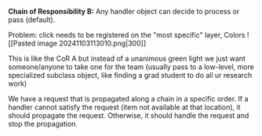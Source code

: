  **Chain of Responsibility B:** Any handler object can decide to process or pass (default).

 Problem: click needs to be registered on the "most specific" layer, Colors
 ![[Pasted image 20241103113010.png|300]]

 This is like the CoR A but instead of a unanimous green light we just want someone/anyone to take one for the team (usually pass to a low-level, more specialized subclass object, like finding a grad student to do all ur research work)

 We have a request that is propagated along a chain in a specific order. If a handler cannot satisfy the request (item not available at that location), it should propagate the request. Otherwise, it should handle the request and stop the propagation.
 